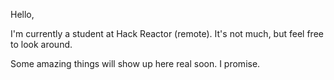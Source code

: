 Hello,

I'm currently a student at Hack Reactor (remote).
It's not much, but feel free to look around.

Some amazing things will show up here real soon. I promise.